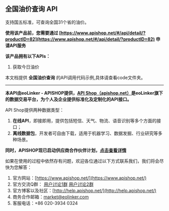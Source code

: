 ## 全国油价查询 API
支持国五标准，可查询全国31个省的油价。

**使用该产品前，您需要通过 [https://www.apishop.net/#/api/detail/?productID=82](https://www.apishop.net/#/api/detail/?productID=82) 申请API服务**

**该产品拥有以下APIs：**
1. 获取今日油价
	
本文档提供 **全国油价查询** 的API调用代码示例,具体请查看code文件夹。

---

**本API由eoLinker - APISHOP提供，[API Shop（apishop.net）](https://www.apishop.net/)是eoLinker旗下的数据交易平台，为个人及企业提供标准化及定制化的API接口。**

API Shop提供两种数据类型：
1. **在线API**，即接即用，提供包括短信、天气、物流、语音识别等多个方面的接口；
2. **离线数据包**，开发者可自由下载，适用于机器学习、数据发掘、行业研究等多种场景。

**同时，APISHOP现已启动供应商合作伙伴计划，[点击查看详情](https://www.apishop.net/#/supplier "点击查看")**

如果在使用的过程中依然存有问题，欢迎各位通过以下方式联系我们，我们将会尽快为您解答：
1. 官方网站：[https://www.apishop.net/](https://www.apishop.net/)
2. 官方交流Q群：
[用户讨论1群](https://jq.qq.com/?_wv=1027&k=5ERvgpf)
[用户讨论2群](https://jq.qq.com/?_wv=1027&k=5hHken8)
3. 官方博客以及社区：[http://help.apishop.net/](http://help.apishop.net/)
4. 商务合作邮箱：market@eolinker.com
5. 客服电话：+86 020-3934 0324
